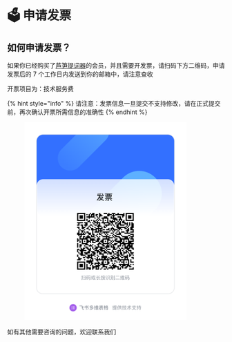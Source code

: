 # 🗳️ 申请发票

## 如何申请发票？

如果你已经购买了[芦笋提词器](../)的会员，并且需要开发票，请扫码下方二维码，申请发票后的 7 个工作日内发送到你的邮箱中，请注意查收

开票项目为：技术服务费

{% hint style="info" %}
请注意：发票信息一旦提交不支持修改，请在正式提交前，再次确认开票所需信息的准确性
{% endhint %}

<figure><img src="../.gitbook/assets/invoice.png" alt="" width="375"><figcaption></figcaption></figure>

如有其他需要咨询的问题，欢迎联系我们



